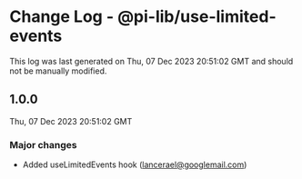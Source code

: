 # Change Log - @pi-lib/use-limited-events

This log was last generated on Thu, 07 Dec 2023 20:51:02 GMT and should not be manually modified.

<!-- Start content -->

## 1.0.0

Thu, 07 Dec 2023 20:51:02 GMT

### Major changes

- Added useLimitedEvents hook (lancerael@googlemail.com)
